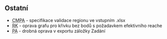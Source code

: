 ﻿---
categories: [fenix]
layout: fenix
---


## Ostatní
<ul>
<li><abbr title="Crossmediální postanalýza">CMPA</abbr> - specifikace validace regionu ve vstupním .xlsx</li>
<li><abbr title="Reachové křivky">RK</abbr> - oprava grafu pro křivku bez bodů s požadavkem efektivního reache</li>
<li><abbr title="Postanalýza">PA</abbr> - drobná oprava v exportu záložky Zadání</li>
</ul>

